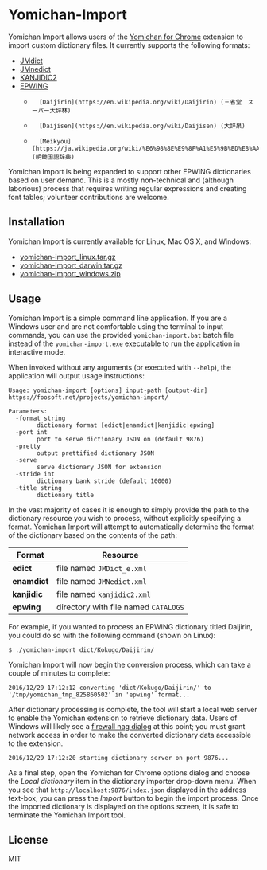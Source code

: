 # Yomichan-Import #

Yomichan Import allows users of the [Yomichan for Chrome](https://foosoft.net/projects/yomichan-chrome) extension to import custom dictionary
files. It currently supports the following formats:

*   [JMdict](http://www.edrdg.org/jmdict/edict_doc.html)
*   [JMnedict](http://www.edrdg.org/enamdict/enamdict_doc.html)
*   [KANJIDIC2](http://www.edrdg.org/kanjidic/kanjd2index.html)
*   [EPWING](https://ja.wikipedia.org/wiki/EPWING)
    *       [Daijirin](https://en.wikipedia.org/wiki/Daijirin) (三省堂　スーパー大辞林)
    *       [Daijisen](https://en.wikipedia.org/wiki/Daijisen) (大辞泉)
    *       [Meikyou](https://ja.wikipedia.org/wiki/%E6%98%8E%E9%8F%A1%E5%9B%BD%E8%AA%9E%E8%BE%9E%E5%85%B8) (明鏡国語辞典)

Yomichan Import is being expanded to support other EPWING dictionaries based on user demand. This is a mostly
non-technical and (although laborious) process that requires writing regular expressions and creating font tables;
volunteer contributions are welcome.

## Installation ##

Yomichan Import is currently available for Linux, Mac OS X, and Windows:

*   [yomichan-import_linux.tar.gz](https://foosoft.net/projects/yomichan-import/dl/yomichan-import_linux.tar.gz)
*   [yomichan-import_darwin.tar.gz](https://foosoft.net/projects/yomichan-import/dl/yomichan-import_darwin.tar.gz)
*   [yomichan-import_windows.zip](https://foosoft.net/projects/yomichan-import/dl/yomichan-import_windows.zip)

## Usage ##

Yomichan Import is a simple command line application. If you are a Windows user and are not comfortable using the
terminal to input commands, you can use the provided `yomichan-import.bat` batch file instead of the
`yomichan-import.exe` executable to run the application in interactive mode.

When invoked without any arguments (or executed with `--help`), the application will output usage instructions:

```
Usage: yomichan-import [options] input-path [output-dir]
https://foosoft.net/projects/yomichan-import/

Parameters:
  -format string
    	dictionary format [edict|enamdict|kanjidic|epwing]
  -port int
    	port to serve dictionary JSON on (default 9876)
  -pretty
    	output prettified dictionary JSON
  -serve
    	serve dictionary JSON for extension
  -stride int
    	dictionary bank stride (default 10000)
  -title string
    	dictionary title
```

In the vast majority of cases it is enough to simply provide the path to the dictionary resource you wish to process,
without explicitly specifying a format. Yomichan Import will attempt to automatically determine the format of the
dictionary based on the contents of the path:

| Format       | Resource                             |
| ------------ | ------------------------------------ |
| **edict**    | file named `JMDict_e.xml`            |
| **enamdict** | file named `JMNedict.xml`            |
| **kanjidic** | file named `kanjidic2.xml`           |
| **epwing**   | directory with file named `CATALOGS` |

For example, if you wanted to process an EPWING dictionary titled Daijirin, you could do so with the following command
(shown on Linux):

```
$ ./yomichan-import dict/Kokugo/Daijirin/
```

Yomichan Import will now begin the conversion process, which can take a couple of minutes to complete:

```
2016/12/29 17:12:12 converting 'dict/Kokugo/Daijirin/' to '/tmp/yomichan_tmp_825860502' in 'epwing' format...
```

After dictionary processing is complete, the tool will start a local web server to enable the Yomichan extension to
retrieve dictionary data. Users of Windows will likely see a [firewall nag dialog](https://foosoft.net/projects/yomichan-import/img/firewall.png) at this point; you
must grant network access in order to make the converted dictionary data accessible to the extension.

```
2016/12/29 17:12:20 starting dictionary server on port 9876...
```

As a final step, open the Yomichan for Chrome options dialog and choose the *Local dictionary* item in the dictionary
importer drop-down menu. When you see that `http://localhost:9876/index.json` displayed in the address text-box, you can
press the *Import* button to begin the import process. Once the imported dictionary is displayed on the options screen,
it is safe to terminate the Yomichan Import tool.

## License ##

MIT
